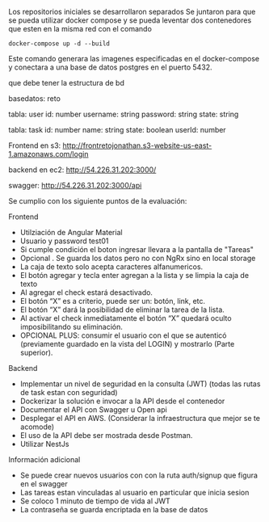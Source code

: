 Los repositorios iniciales se desarrollaron separados
Se juntaron para que se pueda utilizar docker compose y se pueda leventar dos contenedores que esten en la misma red con el comando

```
docker-compose up -d --build
```
Este comando generara las imagenes especificadas en el docker-compose y conectara a una base de datos postgres en el puerto 5432.

que debe tener la estructura de bd

basedatos: reto

tabla: user
id: number
username: string
password: string
state: string

tabla: task
id: number
name: string
state: boolean
userId: number

Frontend en s3: http://frontretojonathan.s3-website-us-east-1.amazonaws.com/login

backend en ec2: http://54.226.31.202:3000/

swagger: http://54.226.31.202:3000/api

Se cumplio con los siguiente puntos de la evaluación:

Frontend
- Utilziación de Angular Material
- Usuario y password test01
- Si cumple condición el boton ingresar llevara a la pantalla de "Tareas"
- Opcional . Se guarda los datos pero no con NgRx sino en local storage
- La caja de texto solo acepta caracteres alfanumericos.
- El botón agregar y tecla enter agregan a la lista y se limpia la caja de texto
- Al agregar el check estará desactivado.
- El botón “X” es a criterio, puede ser un: botón, link, etc.
- El botón “X” dará la posibilidad de eliminar la tarea de la lista.
- Al activar el check inmediatamente el botón “X” quedará oculto imposibilitando su eliminación.
- OPCIONAL PLUS: consumir el usuario con el que se autenticó (previamente guardado en la vista del LOGIN) y mostrarlo (Parte superior).

Backend
- Implementar un nivel de seguridad en la consulta (JWT) (todas las rutas de task estan con seguridad)
- Dockerizar la solución e invocar a la API desde el contenedor
- Documentar el API con Swagger u Open api
- Desplegar el API en AWS. (Considerar la infraestructura que mejor se te acomode)
- El uso de la API debe ser mostrada desde Postman.
- Utilizar NestJs

Información adicional
- Se puede crear nuevos usuarios con con la ruta auth/signup que figura en el swagger
- Las tareas estan vinculadas al usuario en particular que inicia sesion
- Se coloco 1 minuto de tiempo de vida al JWT
- La contraseña se guarda encriptada en la base de datos

